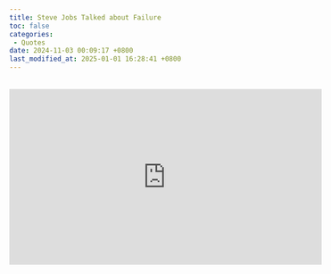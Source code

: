 ```yaml
---
title: Steve Jobs Talked about Failure
toc: false
categories:
 - Quotes
date: 2024-11-03 00:09:17 +0800
last_modified_at: 2025-01-01 16:28:41 +0800
---
```


<br>

<iframe class="iframe--video" width="560" height="315" src="https://www.youtube.com/embed/zkTf0LmDqKI?si=6Fni5ue7ENJyX664" title="YouTube video player" frameborder="0" allow="accelerometer; autoplay; clipboard-write; encrypted-media; gyroscope; picture-in-picture; web-share" referrerpolicy="strict-origin-when-cross-origin" allowfullscreen></iframe>